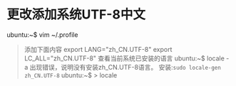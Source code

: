 # 更改添加系统UTF-8中文
ubuntu:~$ vim ~/.profile
> 添加下面内容
export LANG="zh_CN.UTF-8"
export LC_ALL="zh_CN.UTF-8"
> 查看当前系统已安装的语言
ubuntu:~$ locale -a
出现错误，说明没有安装zh_CN.UTF-8语言。
安装:`sudo locale-gen zh_CN.UTF-8`
ubuntu:~$ > locale